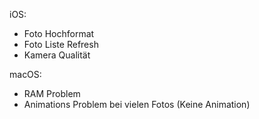 iOS:
- Foto Hochformat
- Foto Liste Refresh
- Kamera Qualität

macOS:
- RAM Problem
- Animations Problem bei vielen Fotos (Keine Animation)